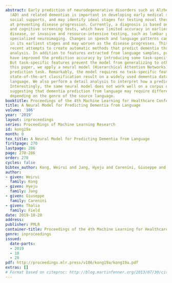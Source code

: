 ```yaml
---
abstract: Early prediction of neurodegenerative disorders such as Alzheimer’s disease
  (AD) and related dementias is important in developing early medical supports and
  social supports, and may identify ideal stages for testing novel therapeutics aimed
  at preventing disease progression. Currently, a diagnosis is based on clinical expertise
  and cognitive screening tests, which have limited accuracy in earlier stages of
  disease, or invasive and resource-intensive testing, such as lumbar puncture or
  specialized neuroimaging. Changes in speech and language patterns can occur in dementia
  in its earliest stages and may worsen as the disease progresses. This has led to
  recent attempts to create automatic methods that predict dementia through language
  analysis. In addition to features extracted from language samples, previous works
  have improved the prediction accuracy by introducing some task-specific features.
  But task-specific features prevent the model from generalizing to other tests. In
  this paper, we apply a neural model (Hierarchical Attention Networks) to the dementia
  prediction task. Remarkably, the model requires no task-specific feature and achieves
  state-of-the-art classification result on a widely used dementia dataset of spoken
  language. We also perform a detail analysis to interpret how a prediction is made.
  Interestingly, the same neural model does not work well on a corpus of written text,
  suggesting that dementia prediction from language may require different methods
  depending on the genre of the source language.
booktitle: Proceedings of the 4th Machine Learning for Healthcare Conference
title: A Neural Model for Predicting Dementia from Language
volume: '106'
year: '2019'
layout: inproceedings
series: Proceedings of Machine Learning Research
id: kong19a
month: 0
tex_title: A Neural Model for Predicting Dementia from Language
firstpage: 270
lastpage: 286
page: 270-286
order: 270
cycles: false
bibtex_author: Kong, Weirui and Jang, Hyeju and Carenini, Giuseppe and Field, Thalia
author:
- given: Weirui
  family: Kong
- given: Hyeju
  family: Jang
- given: Giuseppe
  family: Carenini
- given: Thalia
  family: Field
date: 2019-10-28
address: 
publisher: PMLR
container-title: Proceedings of the 4th Machine Learning for Healthcare Conference
genre: inproceedings
issued:
  date-parts:
  - 2019
  - 10
  - 28
pdf: http://proceedings.mlr.press/v106/kong19a/kong19a.pdf
extras: []
# Format based on citeproc: http://blog.martinfenner.org/2013/07/30/citeproc-yaml-for-bibliographies/
---
```


